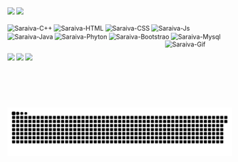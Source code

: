 ## 

<!--
**gabrielsaraivam/gabrielsaraivam** is a ✨ _special_ ✨ repository because its `README.md` (this file) appears on your GitHub profile.

Here are some ideas to get you started:

- 🔭 I’m currently working on ...
- 🌱 I’m currently learning ...
- 👯 I’m looking to collaborate on ...
- 🤔 I’m looking for help with ...
- 💬 Ask me about ...
- 📫 How to reach me: ...
- 😄 Pronouns: ...
- ⚡ Fun fact: ...
-->

 <div>
<!--   <a href="https://github.com/gabrielsaraivam"> -->
  <img height="160em" src="https://github-readme-stats.vercel.app/api?username=gabrielsaraivam&show_icons=true&theme=gotham&include_all_commits=true&count_private=true"/>
  <img height="160em" src="https://github-readme-stats.vercel.app/api/top-langs/?username=gabrielsaraivam&layout=compact&langs_count=7&theme=gotham"/>
</div>

<div style="display: inline_block"><br>
  <img align="center" alt="Saraiva-C++" height="30" width="40" src="https://cdn.jsdelivr.net/gh/devicons/devicon/icons/cplusplus/cplusplus-plain.svg">
  <img align="center" alt="Saraiva-HTML" height="30" width="40" src="https://cdn.jsdelivr.net/gh/devicons/devicon/icons/html5/html5-plain.svg">
  <img align="center" alt="Saraiva-CSS" height="30" width="40" src="https://cdn.jsdelivr.net/gh/devicons/devicon/icons/css3/css3-plain.svg">
  <img align="center" alt="Saraiva-Js" height="30" width="40" src="https://cdn.jsdelivr.net/gh/devicons/devicon/icons/javascript/javascript-original.svg">
  <img align="center" alt="Saraiva-Java" height="30" width="40" src="https://cdn.jsdelivr.net/gh/devicons/devicon/icons/java/java-plain.svg">
  <img align="center" alt="Saraiva-Phyton" height="30" width="40" src="https://cdn.jsdelivr.net/gh/devicons/devicon/icons/python/python-plain.svg">
  <img align="center" alt="Saraiva-Bootstrao" height="30" width="40" src="https://cdn.jsdelivr.net/gh/devicons/devicon/icons/bootstrap/bootstrap-plain.svg">
  <img align="center" alt="Saraiva-Mysql" height="30" width="40" src="https://cdn.jsdelivr.net/gh/devicons/devicon/icons/mysql/mysql-original.svg">
  <img align="right" alt="Saraiva-Gif" height="150" width="150" src="https://i.picasion.com/pic91/47473ace2483f43398bd0df5165f74a8.gif">
  

</div>
  
##
  
<div> 
  <a href="https://instagram.com/saraiva._g" target="_blank"><img src="https://img.shields.io/badge/-Instagram-%23E4405F?style=for-the-badge&logo=instagram&logoColor=white" target="_blank"></a>
  <a href = "mailto:gabrielsaraiva9090@gmail.com"><img src="https://img.shields.io/badge/-Gmail-%23333?style=for-the-badge&logo=gmail&logoColor=white" target="_blank"></a>
  <a href="https://www.linkedin.com/in/gabriel-saraiva-261a82205" target="_blank"><img src="https://img.shields.io/badge/-LinkedIn-%230077B5?style=for-the-badge&logo=linkedin&logoColor=white" target="_blank"></a> 
  
  ![Snake animation](https://github.com/gabrielsaraivam/gabrielsaraivam/blob/output/github-contribution-grid-snake.svg)
  
</div>
